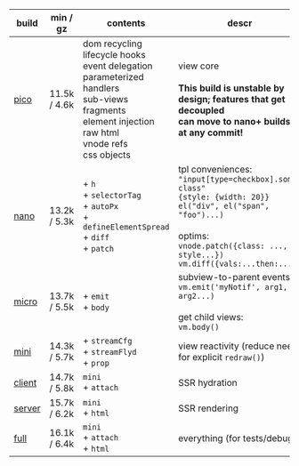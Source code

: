 | build       | min / gz     | contents                                                                                                                                                               | descr                                                                                                                                                                                                            |
| ----------- | ------------ | ---------------------------------------------------------------------------------------------------------------------------------------------------------------------- | ---------------------------------------------------------------------------------------------------------------------------------------------------------------------------------------------------------------- |
| [pico][1]   | 11.5k / 4.6k | dom recycling<br>lifecycle hooks<br>event delegation<br>parameterized handlers<br>sub-views<br>fragments<br>element injection<br>raw html<br>vnode refs<br>css objects | view core<br><br>**This build is unstable by design; features that get decoupled<br>can move to nano+ builds at any commit!**                                                                                    |
| [nano][2]   | 13.2k / 5.3k | + `h`<br>+ `selectorTag`<br>+ `autoPx`<br>+ `defineElementSpread`<br>+ `diff`<br>+ `patch`<br>                                                                         | tpl conveniences:<br>`"input[type=checkbox].some-class"`<br>`{style: {width: 20}}`<br>`el("div", el("span", "foo")...)`<br><br>optims:<br>`vnode.patch({class: ..., style...})`<br>`vm.diff({vals:...then:...})` |
| [micro][3]  | 13.7k / 5.5k | + `emit`<br> + `body`<br>                                                                                                                                              | subview-to-parent events:<br>`vm.emit('myNotif', arg1, arg2...)`<br><br>get child views:<br>`vm.body()`                                                                                                          |
| [mini][4]   | 14.3k / 5.7k | + `streamCfg`<br> + `streamFlyd`<br> + `prop`<br>                                                                                                                      | view reactivity (reduce need for explicit `redraw()`)                                                                                                                                                            |
| [client][5] | 14.7k / 5.8k | `mini`<br> + `attach`<br>                                                                                                                                              | SSR hydration                                                                                                                                                                                                    |
| [server][6] | 15.7k / 6.2k | `mini`<br> + `html`<br>                                                                                                                                                | SSR rendering                                                                                                                                                                                                    |
| [full][7]   | 16.1k / 6.4k | `mini`<br> + `attach`<br> + `html`<br>                                                                                                                                 | everything (for tests/debug)                                                                                                                                                                                     |

[1]: https://github.com/leeoniya/domvm/blob/2.x-dev/dist/pico/domvm.pico.min.js
[2]: https://github.com/leeoniya/domvm/blob/2.x-dev/dist/nano/domvm.nano.min.js
[3]: https://github.com/leeoniya/domvm/blob/2.x-dev/dist/micro/domvm.micro.min.js
[4]: https://github.com/leeoniya/domvm/blob/2.x-dev/dist/mini/domvm.mini.min.js
[5]: https://github.com/leeoniya/domvm/blob/2.x-dev/dist/client/domvm.client.min.js
[6]: https://github.com/leeoniya/domvm/blob/2.x-dev/dist/server/domvm.server.min.js
[7]: https://github.com/leeoniya/domvm/blob/2.x-dev/dist/full/domvm.full.min.js